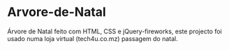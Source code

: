 # Arvore-de-Natal
 Árvore de Natal feito com HTML, CSS e jQuery-fireworks, este projecto foi usado numa loja virtual (tech4u.co.mz) passagem do natal. 
